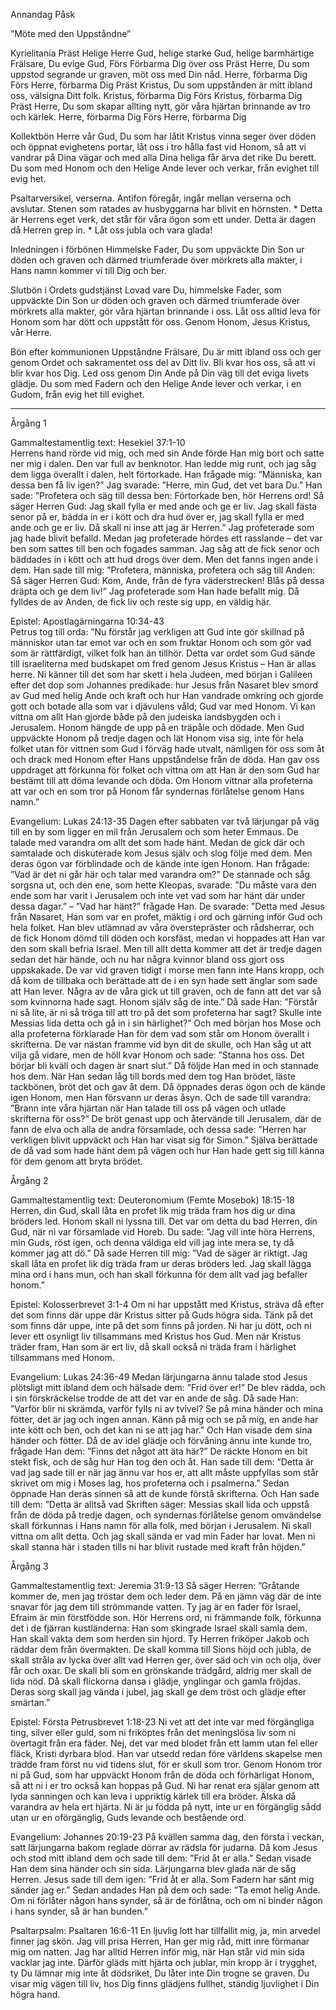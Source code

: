 ﻿Annandag Påsk




”Möte med den Uppståndne”




Kyrielitania
Präst        Helige Herre Gud, helige starke Gud, helige barmhärtige Frälsare, Du evige Gud,
Förs        Förbarma Dig över oss
Präst        Herre, Du som uppstod segrande ur graven, möt oss med Din nåd. Herre, förbarma Dig
Förs        Herre, förbarma Dig
Präst        Kristus, Du som uppstånden är mitt ibland oss, välsigna Ditt folk. Kristus, förbarma Dig
Förs        Kristus, förbarma Dig
Präst        Herre, Du som skapar allting nytt, gör våra hjärtan brinnande av tro och kärlek. Herre, förbarma Dig
Förs        Herre, förbarma Dig




Kollektbön
Herre vår Gud, Du som har låtit Kristus vinna seger över döden och öppnat evighetens portar, låt oss i tro hålla fast vid Honom, så att vi vandrar på Dina vägar och med alla Dina heliga får ärva det rike Du berett. Du som med Honom och den Helige Ande lever och verkar, från evighet till evig het.




Psaltarversikel, verserna. Antifon föregår, ingår mellan verserna och avslutar.
Stenen som ratades av husbyggarna har blivit en hörnsten. * Detta är Herrens eget verk, det står för våra ögon som ett under.
Detta är dagen då Herren grep in. * Låt oss jubla och vara glada!        




Inledningen i förbönen
Himmelske Fader, Du som uppväckte Din Son ur döden och graven och därmed triumferade över mörkrets alla makter, i Hans namn kommer vi till Dig och ber.




Slutbön i Ordets gudstjänst
Lovad vare Du, himmelske Fader, som uppväckte Din Son ur döden och graven och därmed triumferade över mörkrets alla makter, gör våra hjärtan brinnande i oss.
Låt oss alltid leva för Honom som har dött och uppstått för oss. Genom Honom, Jesus Kristus, vår Herre.




Bön efter kommunionen
Uppståndne Frälsare, Du är mitt ibland oss och ger genom Ordet och sakramentet oss del av Ditt liv. Bli kvar hos oss, så att vi blir kvar hos Dig. Led oss genom Din Ande på Din väg till det eviga livets glädje. Du som med Fadern och den Helige Ande lever och verkar, i en Gudom, från evig het till evighet. 
________________
Årgång 1




Gammaltestamentlig text: Hesekiel 37:1-10  
Herrens hand rörde vid mig, och med sin Ande förde Han mig bort och satte ner mig i dalen. Den var full av benknotor. Han ledde mig runt, och jag såg dem ligga överallt i dalen, helt förtorkade. Han frågade mig: ”Människa, kan dessa ben få liv igen?” Jag svarade: ”Herre, min Gud, det vet bara Du.” Han sade: ”Profetera och säg till dessa ben: Förtorkade ben, hör Herrens ord! Så säger Herren Gud: Jag skall fylla er med ande och ge er liv. Jag skall fästa senor på er, bädda in er i kött och dra hud över er, jag skall fylla er med ande och ge er liv. Då skall ni inse att jag är Herren.” 
Jag profeterade som jag hade blivit befalld. Medan jag profeterade hördes ett rasslande – det var ben som sattes till ben och fogades samman. Jag såg att de fick senor och bäddades in i kött och att hud drogs över dem. Men det fanns ingen ande i dem. Han sade till mig: ”Profetera, människa, profetera och säg till Anden: Så säger Herren Gud: Kom, Ande, från de fyra väderstrecken! Blås på dessa dräpta och ge dem liv!” Jag profeterade som Han hade befallt mig. Då fylldes de av Anden, de fick liv och reste sig upp, en väldig här. 




Epistel: Apostlagärningarna 10:34-43  
Petrus tog till orda: ”Nu förstår jag verkligen att Gud inte gör skillnad på människor utan tar emot var och en som fruktar Honom och som gör vad som är rättfärdigt, vilket folk han än tillhör. Detta var ordet som Gud sände till israeliterna med budskapet om fred genom Jesus Kristus – Han är allas herre. Ni känner till det som har skett i hela Judeen, med början i Galileen efter det dop som Johannes predikade: hur Jesus från Nasaret blev smord av Gud med helig Ande och kraft och hur Han vandrade omkring och gjorde gott och botade alla som var i djävulens våld; Gud var med Honom. Vi kan vittna om allt Han gjorde både på den judeiska landsbygden och i Jerusalem. Honom hängde de upp på en träpåle och dödade. Men Gud uppväckte Honom på tredje dagen och lät Honom visa sig, inte för hela folket utan för vittnen som Gud i förväg hade utvalt, nämligen för oss som åt och drack med Honom efter Hans uppståndelse från de döda. Han gav oss uppdraget att förkunna för folket och vittna om att Han är den som Gud har bestämt till att döma levande och döda. Om Honom vittnar alla profeterna att var och en som tror på Honom får syndernas förlåtelse genom Hans namn.” 




Evangelium: Lukas 24:13-35
Dagen efter sabbaten var två lärjungar på väg till en by som ligger en mil från Jerusalem och som heter Emmaus. De talade med varandra om allt det som hade hänt. Medan de gick där och samtalade och diskuterade kom Jesus själv och slog följe med dem. Men deras ögon var förblindade och de kände inte igen Honom. Han frågade: ”Vad är det ni går här och talar med varandra om?” De stannade och såg sorgsna ut, och den ene, som hette Kleopas, svarade: ”Du måste vara den ende som har varit i Jerusalem och inte vet vad som har hänt där under dessa dagar.” – ”Vad har hänt?” frågade Han. De svarade: ”Detta med Jesus från Nasaret, Han som var en profet, mäktig i ord och gärning inför Gud och hela folket. Han blev utlämnad av våra överstepräster och rådsherrar, och de fick Honom dömd till döden och korsfäst, medan vi hoppades att Han var den som skall befria Israel. Men till allt detta kommer att det är tredje dagen sedan det här hände, och nu har några kvinnor bland oss gjort oss uppskakade. De var vid graven tidigt i morse men fann inte Hans kropp, och då kom de tillbaka och berättade att de i en syn hade sett änglar som sade att Han lever. Några av de våra gick ut till graven, och de fann att det var så som kvinnorna hade sagt. Honom själv såg de inte.” Då sade Han: ”Förstår ni så lite, är ni så tröga till att tro på det som profeterna har sagt? Skulle inte Messias lida detta och gå in i sin härlighet?” Och med början hos Mose och alla profeterna förklarade Han för dem vad som står om Honom överallt i skrifterna. 
De var nästan framme vid byn dit de skulle, och Han såg ut att vilja gå vidare, men de höll kvar Honom och sade: ”Stanna hos oss. Det börjar bli kväll och dagen är snart slut.” Då följde Han med in och stannade hos dem. 
När Han sedan låg till bords med dem tog Han brödet, läste tackbönen, bröt det och gav åt dem. Då öppnades deras ögon och de kände igen Honom, men Han försvann ur deras åsyn. Och de sade till varandra: ”Brann inte våra hjärtan när Han talade till oss på vägen och utlade skrifterna för oss?” 
De bröt genast upp och återvände till Jerusalem, där de fann de elva och alla de andra församlade, och dessa sade: ”Herren har verkligen blivit uppväckt och Han har visat sig för Simon.” Själva berättade de då vad som hade hänt dem på vägen och hur Han hade gett sig till känna för dem genom att bryta brödet. 








Årgång 2




Gammaltestamentlig text: Deuteronomium (Femte Mosebok) 18:15-18
Herren, din Gud, skall låta en profet lik mig träda fram hos dig ur dina bröders led. Honom skall ni lyssna till. Det var om detta du bad Herren, din Gud, när ni var församlade vid Horeb. Du sade: ”Jag vill inte höra Herrens, min Guds, röst igen, och denna väldiga eld vill jag inte mera se, ty då kommer jag att dö.” Då sade Herren till mig: ”Vad de säger är riktigt. Jag skall låta en profet lik dig träda fram ur deras bröders led. Jag skall lägga mina ord i hans mun, och han skall förkunna för dem allt vad jag befaller honom.”




Epistel: Kolosserbrevet 3:1-4
Om ni har uppstått med Kristus, sträva då efter det som finns där uppe där Kristus sitter på Guds högra sida. Tänk på det som finns där uppe, inte på det som finns på jorden. Ni har ju dött, och ni lever ett osynligt liv tillsammans med Kristus hos Gud. Men när Kristus träder fram, Han som är ert liv, då skall också ni träda fram i härlighet tillsammans med Honom.




Evangelium: Lukas 24:36-49
Medan lärjungarna ännu talade stod Jesus plötsligt mitt ibland dem och hälsade dem: ”Frid över er!” De blev rädda, och i sin förskräckelse trodde de att det var en ande de såg. Då sade Han: ”Varför blir ni skrämda, varför fylls ni av tvivel? Se på mina händer och mina fötter, det är jag och ingen annan. Känn på mig och se på mig, en ande har inte kött och ben, och det kan ni se att jag har.” Och Han visade dem sina händer och fötter. Då de av idel glädje och förvåning ännu inte kunde tro, frågade Han dem: ”Finns det något att äta här?” De räckte Honom en bit stekt fisk, och de såg hur Han tog den och åt. Han sade till dem: ”Detta är vad jag sade till er när jag ännu var hos er, att allt måste uppfyllas som står skrivet om mig i Moses lag, hos profeterna och i psalmerna.” 
Sedan öppnade Han deras sinnen så att de kunde förstå skrifterna. Och Han sade till dem: ”Detta är alltså vad Skriften säger: Messias skall lida och uppstå från de döda på tredje dagen, och syndernas förlåtelse genom omvändelse skall förkunnas i Hans namn för alla folk, med början i Jerusalem. Ni skall vittna om allt detta. Och jag skall sända er vad min Fader har lovat. Men ni skall stanna här i staden tills ni har blivit rustade med kraft från höjden.”








Årgång 3




Gammaltestamentlig text: Jeremia 31:9-13
Så säger Herren: ”Gråtande kommer de, men jag tröstar dem och leder dem. På en jämn väg där de inte snavar för jag dem till strömmande vatten. Ty jag är en fader för Israel, Efraim är min förstfödde son. Hör Herrens ord, ni främmande folk, förkunna det i de fjärran kustländerna: Han som skingrade Israel skall samla dem. Han skall vakta dem som herden sin hjord. Ty Herren friköper Jakob och räddar dem från övermakten. De skall komma till Sions höjd och jubla, de skall stråla av lycka över allt vad Herren ger, över säd och vin och olja, över får och oxar. De skall bli som en grönskande trädgård, aldrig mer skall de lida nöd. Då skall flickorna dansa i glädje, ynglingar och gamla fröjdas. Deras sorg skall jag vända i jubel, jag skall ge dem tröst och glädje efter smärtan.” 




Epistel: Första Petrusbrevet 1:18-23
Ni vet att det inte var med förgängliga ting, silver eller guld, som ni friköptes från det meningslösa liv som ni övertagit från era fäder. Nej, det var med blodet från ett lamm utan fel eller fläck, Kristi dyrbara blod. Han var utsedd redan före världens skapelse men trädde fram först nu vid tidens slut, för er skull som tror. Genom Honom tror ni på Gud, som har uppväckt Honom från de döda och förhärligat Honom, så att ni i er tro också kan hoppas på Gud. 
Ni har renat era själar genom att lyda sanningen och kan leva i uppriktig kärlek till era bröder. Älska då varandra av hela ert hjärta. Ni är ju födda på nytt, inte ur en förgänglig sådd utan ur en oförgänglig, Guds levande och bestående ord. 




Evangelium: Johannes 20:19-23
På kvällen samma dag, den första i veckan, satt lärjungarna bakom reglade dörrar av rädsla för judarna. Då kom Jesus och stod mitt ibland dem och sade till dem: ”Frid åt er alla.” Sedan visade Han dem sina händer och sin sida. Lärjungarna blev glada när de såg Herren. Jesus sade till dem igen: ”Frid åt er alla. Som Fadern har sänt mig sänder jag er.” Sedan andades Han på dem och sade: ”Ta emot helig Ande. Om ni förlåter någon hans synder, så är de förlåtna, och om ni binder någon i hans synder, så är han bunden.” 








Psaltarpsalm: Psaltaren 16:6-11
En ljuvlig lott har tillfallit mig, ja, min arvedel finner jag skön. 
Jag vill prisa Herren, Han ger mig råd, mitt inre förmanar mig om natten. 
Jag har alltid Herren inför mig, när Han står vid min sida vacklar jag inte. 
Därför gläds mitt hjärta och jublar, min kropp är i trygghet, 
ty Du lämnar mig inte åt dödsriket, Du låter inte Din trogne se graven. 
Du visar mig vägen till liv, hos Dig finns glädjens fullhet, ständig ljuvlighet i Din högra hand.